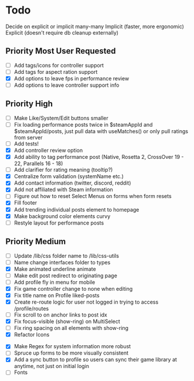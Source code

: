 # Todo

Decide on explicit or implicit many-many
Implicit (faster, more ergonomic)
Explicit (doesn't require db cleanup externally)

## Priority Most User Requested

- [ ] Add tags/icons for controller support
- [ ] Add tags for aspect ration support
- [x] Add options to leave fps in performance review
- [ ] Add options to leave controller support info

## Priority High

- [ ] Make Like/System/Edit buttons smaller
- [ ] Fix loading performance posts twice in $steamAppId and $steamAppId/posts,
      just pull data with useMatches() or only pull ratings from server
- [ ] Add tests!
- [x] Add controller review option
- [x] Add ability to tag performance post (Native, Rosetta 2, CrossOver 19 - 22,
      Parallels 16 - 18)
- [ ] Add clarifier for rating meaning (tooltip?)
- [x] Centralize form validation (systemName etc.)
- [x] Add contact information (twitter, discord, reddit)
- [x] Add not affiliated with Steam information
- [ ] Figure out how to reset Select Menus on forms when form resets
- [x] Fill footer
- [x] Add trending individual posts element to homepage
- [x] Make background color elements curvy
- [ ] Restyle layout for performance posts

## Priority Medium

- [ ] Update /lib/css folder name to /lib/css-utils
- [ ] Name change interfaces folder to types
- [x] Make animated underline animate
- [ ] Make edit post redirect to originating page
- [ ] Add profile fly in menu for mobile
- [x] Fix game controller change to none when editing
- [x] Fix title name on Profile liked-posts
- [x] Create re-route logic for user not logged in trying to access
      /profile/routes
- [ ] Fix scroll to on anchor links to post idx
- [x] Fix focus-visible (show-ring) on MultiSelect
- [ ] Fix ring spacing on all elements with show-ring
- [x] Refactor Icons
<!-- - [ ] Look at using .client.ts(x) extension for colorMode, instead of using
      suspense and lazy loading. -->
- [x] Make Regex for system information more robust
- [ ] Spruce up forms to be more visually consistent
- [x] Add a sync button to profile so users can sync their game library at
      anytime, not just on initial login
- [ ] Fonts
